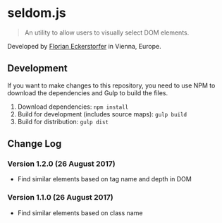 seldom.js
=========

> An utility to allow users to visually select DOM elements.

Developed by [Florian Eckerstorfer](https://florian.ec) in Vienna, Europe.

Development
-----------

If you want to make changes to this repository, you need to use NPM to download the dependencies and Gulp to build the
files.

1. Download dependencies: `npm install`
2. Build for development (includes source maps): `gulp build`
3. Build for distribution: `gulp dist`

Change Log
----------

### Version 1.2.0 (26 August 2017)

- Find similar elements based on tag name and depth in DOM

### Version 1.1.0 (26 August 2017)

- Find similar elements based on class name

